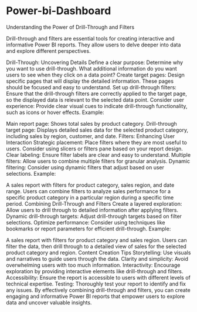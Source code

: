 # Power-bi-Dashboard
Understanding the Power of Drill-Through and Filters

Drill-through and filters are essential tools for creating interactive and informative Power BI reports. They allow users to delve deeper into data and explore different perspectives.

Drill-Through: Uncovering Details
Define a clear purpose: Determine why you want to use drill-through. What additional information do you want users to see when they click on a data point?
Create target pages: Design specific pages that will display the detailed information. These pages should be focused and easy to understand.
Set up drill-through filters: Ensure that the drill-through filters are correctly applied to the target page, so the displayed data is relevant to the selected data point.
Consider user experience: Provide clear visual cues to indicate drill-through functionality, such as icons or hover effects.
Example:

Main report page: Shows total sales by product category.
Drill-through target page: Displays detailed sales data for the selected product category, including sales by region, customer, and date.
Filters: Enhancing User Interaction
Strategic placement: Place filters where they are most useful to users. Consider using slicers or filters pane based on your report design.
Clear labeling: Ensure filter labels are clear and easy to understand.
Multiple filters: Allow users to combine multiple filters for granular analysis.
Dynamic filtering: Consider using dynamic filters that adjust based on user selections.
Example:

A sales report with filters for product category, sales region, and date range.
Users can combine filters to analyze sales performance for a specific product category in a particular region during a specific time period.
Combining Drill-Through and Filters
Create a layered exploration: Allow users to drill through to detailed information after applying filters.
Dynamic drill-through targets: Adjust drill-through targets based on filter selections.
Optimize performance: Consider using techniques like bookmarks or report parameters for efficient drill-through.
Example:

A sales report with filters for product category and sales region.
Users can filter the data, then drill through to a detailed view of sales for the selected product category and region.
Content Creation Tips
Storytelling: Use visuals and narratives to guide users through the data.
Clarity and simplicity: Avoid overwhelming users with too much information.
Interactivity: Encourage exploration by providing interactive elements like drill-through and filters.
Accessibility: Ensure the report is accessible to users with different levels of technical expertise.
Testing: Thoroughly test your report to identify and fix any issues.
By effectively combining drill-through and filters, you can create engaging and informative Power BI reports that empower users to explore data and uncover valuable insights.
